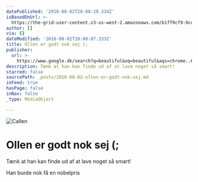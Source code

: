 ```yaml
---
datePublished: '2016-08-02T20:08:20.334Z'
isBasedOnUrl: >-
  https://the-grid-user-content.s3-us-west-2.amazonaws.com/b1ff9cf9-9cd0-4508-b2ec-cd7f92e33a6c.jpg
author: []
via: {}
dateModified: '2016-08-02T20:08:07.333Z'
title: Ollen er godt nok sej (;
publisher:
  url: >-
    https://www.google.dk/search?q=beautiful&oq=beautiful&aqs=chrome..69i57j0l5.5332j0j7&sourceid=chrome&ie=UTF-8#q=ollen
description: Tænk at han kan finde ud af at lave noget så smart!
starred: false
sourcePath: _posts/2016-08-02-ollen-er-godt-nok-sej.md
inFeed: true
hasPage: false
inNav: false
_type: MediaObject

---
```

![Callen](https://the-grid-user-content.s3-us-west-2.amazonaws.com/b1ff9cf9-9cd0-4508-b2ec-cd7f92e33a6c.jpg)

# Ollen er godt nok sej (;

Tænk at han kan finde ud af at lave noget så smart!

Han burde nok få en nobelpris